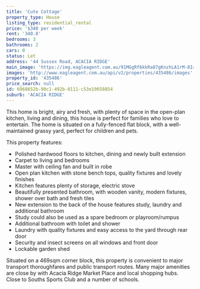 ```yaml
---
title: 'Cute Cottage'
property_type: House
listing_type: residential_rental
price: '$340 per week'
rent: '340.0'
bedrooms: 3
bathrooms: 2
cars: 0
status: Let
address: '44 Sussex Road, ACACIA RIDGE'
main_image: 'https://img.eagleagent.com.au/91MGgRf6kkRa87gKnzhLA1rM-8I=/1280x854/smart/https://s3-us-west-2.amazonaws.com/eagleagent-orig/images/6824845/421762338-image-M.jpg'
images: 'http://www.eagleagent.com.au/api/v2/properties/435486/images'
property_id: '435486'
price_search: null
id: 6968652b-90c1-492b-8111-c53e19658854
suburb: 'ACACIA RIDGE'
---
```

This home is bright, airy and fresh, with plenty of space in the open-plan kitchen, living and dining, this house is perfect for families who love to entertain. The home is situated on a fully-fenced flat block, with a well-maintained grassy yard, perfect for children and pets.

This property features:

* Polished hardwood floors to kitchen, dining and newly built extension
* Carpet to living and bedrooms
* Master with ceiling fan and built in robe
* Open plan kitchen with stone bench tops, quality fixtures and lovely finishes
* Kitchen features plenty of storage, electric stove
* Beautifully presented bathroom, with wooden vanity, modern fixtures, shower over bath and fresh tiles
* New extension to the back of the house features study, laundry and additional bathroom
* Study could also be used as a spare bedroom or playroom/rumpus
* Additional bathroom with toilet and shower
* Laundry with quality fixtures and easy access to the yard through rear door
* Security and insect screens on all windows and front door
* Lockable garden shed

Situated on a 469sqm corner block, this property is convenient to major transport thoroughfares and public transport routes. Many major amenities are close by with Acacia Ridge Market Place and local shopping hubs. Close to Souths Sports Club and a number of schools.